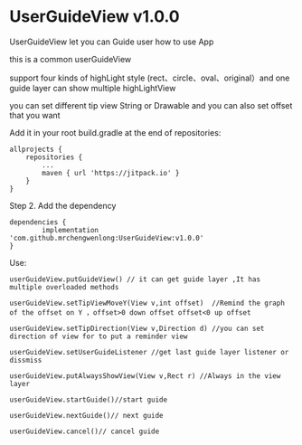 # UserGuideView v1.0.0
UserGuideView let you can Guide user how to use App

this is a common userGuideView

support four kinds of highLight style (rect、circle、oval、original）and one guide layer can show multiple highLightView

you can set different tip view  String or Drawable and you can also set offset that you want

Add it in your root build.gradle at the end of repositories:

	allprojects {
		repositories {
			...
			maven { url 'https://jitpack.io' }
		}
	}
Step 2. Add the dependency

	dependencies {
	        implementation 'com.github.mrchengwenlong:UserGuideView:v1.0.0'
	}
  
  Use:
  
	userGuideView.putGuideView() // it can get guide layer ,It has multiple overloaded methods 
  
	userGuideView.setTipViewMoveY(View v,int offset)  //Remind the graph of the offset on Y ，offset>0 down offset offset<0 up offset
  
	userGuideView.setTipDirection(View v,Direction d) //you can set direction of view for to put a reminder view
  
	userGuideView.setUserGuideListener //get last guide layer listener or dissmiss
	
	userGuideView.putAlwaysShowView(View v,Rect r) //Always in the view layer
  
	userGuideView.startGuide()//start guide
  
	userGuideView.nextGuide()// next guide
	    
	userGuideView.cancel()// cancel guide
  

  
   
   
   
  
   
 
 
 

  
 
  
